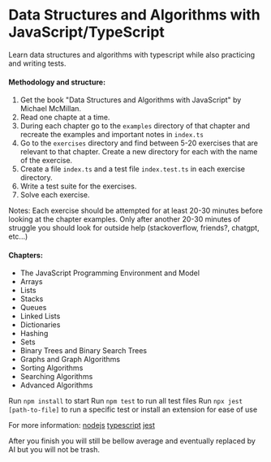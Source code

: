 # Data Structures and Algorithms with JavaScript/TypeScript

Learn data structures and algorithms with typescript while also practicing and writing tests.

#### Methodology and structure:

1. Get the book "Data Structures and Algorithms with JavaScript" by Michael McMillan.
2. Read one chapte at a time.
3. During each chapter go to the `examples` directory of that chapter and recreate the examples and important notes in `index.ts`
4. Go to the `exercises` directory and find between 5-20 exercises that are relevant to that chapter. Create a new directory for each with the name of the exercise.
5. Create a file `index.ts` and a test file `index.test.ts` in each exercise directory.
6. Write a test suite for the exercises.
7. Solve each exercise.

Notes: Each exercise should be attempted for at least 20-30 minutes before looking at the chapter examples. Only after another 20-30 minutes of struggle you should look for outside help (stackoverflow, friends?, chatgpt, etc...)

#### Chapters:

- The JavaScript Programming Environment and Model
- Arrays
- Lists
- Stacks
- Queues
- Linked Lists
- Dictionaries
- Hashing
- Sets
- Binary Trees and Binary Search Trees
- Graphs and Graph Algorithms
- Sorting Algorithms
- Searching Algorithms
- Advanced Algorithms

Run `npm install` to start
Run `npm test` to run all test files
Run `npx jest [path-to-file]` to run a specific test or install an extension for ease of use

For more information:
[nodejs](https://nodejs.org/en)
[typescript](https://www.typescriptlang.org/)
[jest](https://jestjs.io/)

After you finish you will still be bellow average and eventually replaced by AI but you will not be trash.
